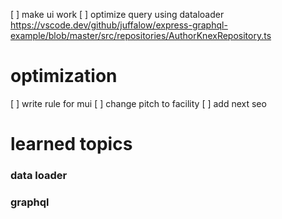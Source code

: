 [ ] make ui work
[ ] optimize query using dataloader https://vscode.dev/github/juffalow/express-graphql-example/blob/master/src/repositories/AuthorKnexRepository.ts

# optimization

[ ] write rule for mui
[ ] change pitch to facility
[ ] add next seo

# learned topics

### data loader

### graphql
